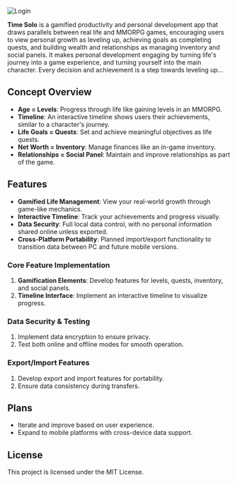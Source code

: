 ![Login](https://github.com/user-attachments/assets/95f81a02-1683-475e-8429-d3b8dc029e7f)


**Time Solo** is a gamified productivity and personal development app that draws parallels between real life and MMORPG games, encouraging users to view personal growth as leveling up, achieving goals as completing quests, and building wealth and relationships as managing inventory and social panels. It makes personal development engaging by turning life's journey into a game experience, and turning yourself into the main character. Every decision and achievement is a step towards leveling up...

## Concept Overview
- **Age = Levels**: Progress through life like gaining levels in an MMORPG.
- **Timeline**: An interactive timeline shows users their achievements, similar to a character's journey.
- **Life Goals = Quests**: Set and achieve meaningful objectives as life quests.
- **Net Worth = Inventory**: Manage finances like an in-game inventory.
- **Relationships = Social Panel**: Maintain and improve relationships as part of the game.


## Features
- **Gamified Life Management**: View your real-world growth through game-like mechanics.
- **Interactive Timeline**: Track your achievements and progress visually.
- **Data Security**: Full local data control, with no personal information shared online unless exported.
- **Cross-Platform Portability**: Planned import/export functionality to transition data between PC and future mobile versions.

### Core Feature Implementation
1. **Gamification Elements**: Develop features for levels, quests, inventory, and social panels.
2. **Timeline Interface**: Implement an interactive timeline to visualize progress.

### Data Security & Testing
1. Implement data encryption to ensure privacy.
2. Test both online and offline modes for smooth operation.

### Export/Import Features
1. Develop export and import features for portability.
2. Ensure data consistency during transfers.

## Plans
- Iterate and improve based on user experience.
- Expand to mobile platforms with cross-device data support.

## License
This project is licensed under the MIT License.
